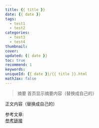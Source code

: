 ```yaml
---
title: {{ title }}
date: {{ date }}
tags:
  - test1
  - test2
categories: 
  - test3
  - test4
thumbnail: 
cover: 
updated: {{ date }}
toc: true
recommend: 1
keywords: 
uniqueId: {{ date }}/{{ title }}.html
mathJax: false
---
```


> 摘要
首页显示摘要内容（替换成自己的）

<!-- more -->
正文内容（替换成自己的）

参考文章:  
[参考链接]()
